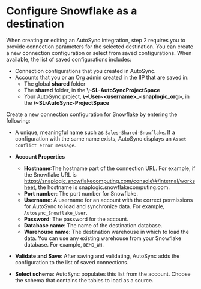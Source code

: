 # Configure Snowflake as a destination

When creating or editing an AutoSync integration, step 2 requires you to provide connection parameters for the selected destination. You can create a new connection configuration or select from saved configurations. When available, the list of saved configurations includes:

-   Connection configurations that you created in AutoSync.
-   Accounts that you or an Org admin created in the IIP that are saved in:
    -   The global **shared** folder
    -   The **shared** folder, in the **\\~SL-AutoSyncProjectSpace**
    -   Your AutoSync project, **\\~User~<username\>\_<snaplogic\_org\>**, in the **\\~SL-AutoSync-ProjectSpace**

Create a new connection configuration for Snowflake by entering the following:

-   A unique, meaningful name such as `Sales-Shared-Snowflake`. If a configuration with the same name exists, AutoSync displays an `Asset conflict error message`.
-   **Account Properties**
    -   **Hostname**:The hostname part of the connection URL. For example, if the Snowflake URL is https://snaplogic.snowflakecomputing.com/console\#/internal/worksheet, the hostname is snaplogic.snowflakecomputing.com.
    -   **Port number**: The port number for Snowflake.
    -   **Username**: A username for an account with the correct permissions for AutoSync to load and synchronize data. For example, `Autosync_Snowflake_User`.
    -   **Password**: The password for the account.
    -   **Database name**: The name of the destination database.
    -   **Warehouse name**: The destination warehouse in which to load the data. You can use any existing warehouse from your Snowflake database. For example, `DEMO_WH`.
-   **Validate and Save**: After saving and validating, AutoSync adds the configuration to the list of saved connections.

-   **Select schema**: AutoSync populates this list from the account. Choose the schema that contains the tables to load as a source.


